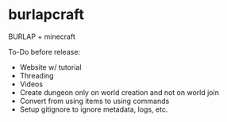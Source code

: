 # burlapcraft
BURLAP + minecraft

To-Do before release:
 - Website w/ tutorial
 - Threading
 - Videos
 - Create dungeon only on world creation and not on world join
 - Convert from using items to using commands
 - Setup gitignore to ignore metadata, logs, etc.
